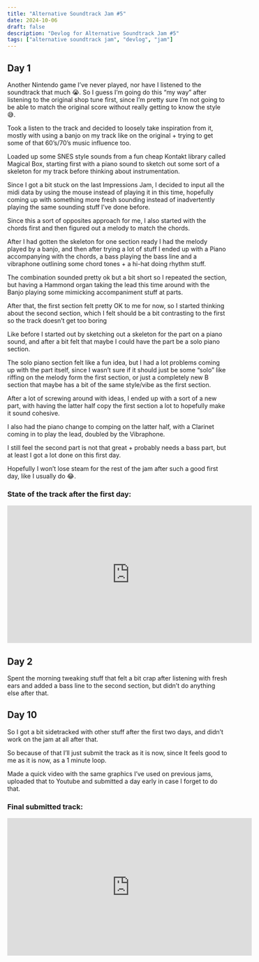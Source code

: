 ```yaml
---
title: "Alternative Soundtrack Jam #5"
date: 2024-10-06
draft: false
description: "Devlog for Alternative Soundtrack Jam #5"
tags: ["alternative soundtrack jam", "devlog", "jam"]
---
```

## Day 1
Another Nintendo game I’ve never played, nor have I listened to the soundtrack that much 😭. So I guess I’m going do this “my way” after listening to the original shop tune first, since I’m pretty sure I’m not going to be able to match the original score without really getting to know the style 😅.

Took a listen to the track and decided to loosely take inspiration from it, mostly with using a banjo on my track like on the original + trying to get some of that 60’s/70’s music influence too.

Loaded up some SNES style sounds from a fun cheap Kontakt library called Magical Box, starting first with a piano sound to sketch out some sort of a skeleton for my track before thinking about instrumentation.

Since I got a bit stuck on the last Impressions Jam, I decided to input all the midi data by using the mouse instead of playing it in this time, hopefully coming up with something more fresh sounding instead of inadvertently playing the same sounding stuff I’ve done before.

Since this a sort of opposites approach for me, I also started with the chords first and then figured out a melody to match the chords.

After I had gotten the skeleton for one section ready I had the melody played by a banjo, and then after trying a lot of stuff I ended up with a Piano accompanying with the chords, a bass playing the bass line and a vibraphone outlining some chord tones + a hi-hat doing rhythm stuff.

The combination sounded pretty ok but a bit short so I repeated the section, but having a Hammond organ taking the lead this time around with the Banjo playing some mimicking accompaniment stuff at parts.

After that, the first section felt pretty OK to me for now, so I started thinking about the second section, which I felt should be a bit contrasting to the first so the track doesn’t get too boring

Like before I started out by sketching out a skeleton for the part on a piano sound, and after a bit felt that maybe I could have the part be a solo piano section.

The solo piano section felt like a fun idea, but I had a lot problems coming up with the part itself, since I wasn’t sure if it should just be some “solo” like riffing on the melody form the first section, or just a completely new B section that maybe has a bit of the same style/vibe as the first section.

After a lot of screwing around with ideas, I ended up with a sort of a new part, with having the latter half copy the first section a lot to hopefully make it sound cohesive.

I also had the piano change to comping on the latter half, with a Clarinet coming in to play the lead, doubled by the Vibraphone.

I still feel the second part is not that great + probably needs a bass part, but at least I got a lot done on this first day.

Hopefully I won’t lose steam for the rest of the jam after such a good first day, like I usually do 😂.

### State of the track after the first day:
<iframe width="560" height="315" src="https://www.youtube.com/embed/5npRI2UKvnc?si=XymBulelhvb_e182" title="YouTube video player" frameborder="0" allow="accelerometer; autoplay; clipboard-write; encrypted-media; gyroscope; picture-in-picture; web-share" referrerpolicy="strict-origin-when-cross-origin" allowfullscreen=""></iframe>

## Day 2
Spent the morning tweaking stuff that felt a bit crap after listening with fresh ears and added a bass line to the second section, but didn’t do anything else after that.
## Day 10
So I got a bit sidetracked with other stuff after the first two days, and didn’t work on the jam at all after that.

So because of that I’ll just submit the track as it is now, since It feels good to me as it is now, as a 1 minute loop.

Made a quick video with the same graphics I’ve used on previous jams, uploaded that to Youtube and submitted a day early in case I forget to do that.

### Final submitted track:
<iframe width="560" height="315" src="https://www.youtube.com/embed/5Tx1qxng3X4?si=u2XR_jjN8k9Tl9r5" title="YouTube video player" frameborder="0" allow="accelerometer; autoplay; clipboard-write; encrypted-media; gyroscope; picture-in-picture; web-share" referrerpolicy="strict-origin-when-cross-origin" allowfullscreen=""></iframe>
